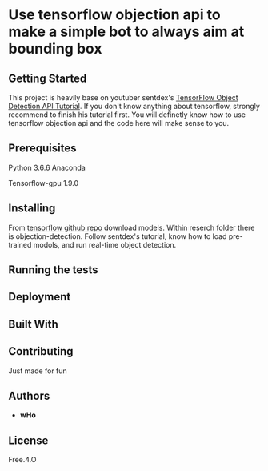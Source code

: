 # Use tensorflow objection api to make a simple bot to always aim at bounding box


## Getting Started

This project is heavily base on youtuber sentdex's [TensorFlow Object Detection API Tutorial](https://www.youtube.com/watch?v=COlbP62-B-U&list=PLQVvvaa0QuDcNK5GeCQnxYnSSaar2tpku). If you don't know anything about tensorflow, strongly recommend to finish his tutorial first. You will definetly know how to use tensorflow objection api and the code here will make sense to you.


## Prerequisites

Python 3.6.6 Anaconda

Tensorflow-gpu 1.9.0

## Installing
From [tensorflow github repo](https://github.com/tensorflow/models) download models.
Within reserch folder there is objection-detection.
Follow sentdex's tutorial, know how to load pre-trained modols, and run real-time object detection.

## Running the tests



## Deployment



## Built With



## Contributing

Just made for fun

## Authors

* **wHo** 

## License

Free.4.O


